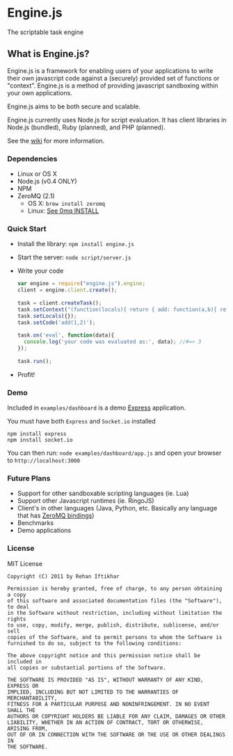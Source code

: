 Engine.js
=========
The scriptable task engine

What is Engine.js?
------------------
Engine.js is a framework for enabling users of your applications to
write their own javascript code against a (securely) provided set of
functions or "context". Engine.js is a method of providing javascript
sandboxing within your own applications.

Engine.js aims to be both secure and scalable.

Engine.js currently uses Node.js for script evaluation. It has
client libraries in Node.js (bundled), Ruby (planned), and PHP (planned).

See the [wiki](https://github.com/rehanift/engine.js/wiki) for more information.

### Dependencies
   - Linux or OS X
   - Node.js (v0.4 ONLY)
   - NPM
   - ZeroMQ (2.1)
     - OS X: `brew install zeromq`
     - Linux: [See 0mq INSTALL](https://raw.github.com/zeromq/zeromq2-1/master/INSTALL)

### Quick Start
  - Install the library: `npm install engine.js`
  
  - Start the server: `node script/server.js`

  - Write your code    

	```javascript
    var engine = require("engine.js").engine;
	client = engine.client.create();
	    
	task = client.createTask();
	task.setContext("(function(locals){ return { add: function(a,b){ return a+b } } })");
	task.setLocals({});
	task.setCode('add(1,2)');        
      
	task.on('eval', function(data){
	  console.log('your code was evaluated as:', data); //#=> 3	  
	});
      
    task.run();
	```
      
  - Profit!

### Demo
Included in `examples/dashboard` is a demo [Express](http://expressjs.com/) application.

You must have both `Express` and `Socket.io` installed

	npm install express
	npm install socket.io
	
You can then run: `node examples/dashboard/app.js` and open your browser to `http://localhost:3000`

### Future Plans
  - Support for other sandboxable scripting languages (ie. Lua)
  - Support other Javascript runtimes (ie. RingoJS)
  - Client's in other languages (Java, Python, etc. Basically any language that has [ZeroMQ bindings](http://www.zeromq.org/bindings:_start))
  - Benchmarks
  - Demo applications

### License
MIT License

    Copyright (C) 2011 by Rehan Iftikhar
    
    Permission is hereby granted, free of charge, to any person obtaining a copy
    of this software and associated documentation files (the "Software"), to deal
    in the Software without restriction, including without limitation the rights
    to use, copy, modify, merge, publish, distribute, sublicense, and/or sell
    copies of the Software, and to permit persons to whom the Software is
    furnished to do so, subject to the following conditions:
    
    The above copyright notice and this permission notice shall be included in
    all copies or substantial portions of the Software.
    
    THE SOFTWARE IS PROVIDED "AS IS", WITHOUT WARRANTY OF ANY KIND, EXPRESS OR
    IMPLIED, INCLUDING BUT NOT LIMITED TO THE WARRANTIES OF MERCHANTABILITY,
    FITNESS FOR A PARTICULAR PURPOSE AND NONINFRINGEMENT. IN NO EVENT SHALL THE
    AUTHORS OR COPYRIGHT HOLDERS BE LIABLE FOR ANY CLAIM, DAMAGES OR OTHER
    LIABILITY, WHETHER IN AN ACTION OF CONTRACT, TORT OR OTHERWISE, ARISING FROM,
    OUT OF OR IN CONNECTION WITH THE SOFTWARE OR THE USE OR OTHER DEALINGS IN
    THE SOFTWARE.
